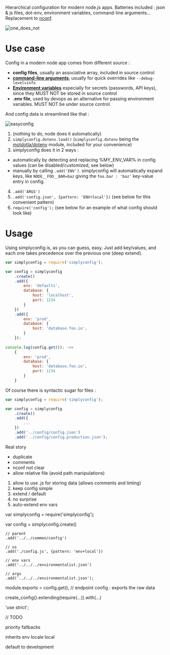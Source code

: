 Hierarchical configuration for modern node.js apps. Batteries included : json & js files, dot-env, environment variables, command-line arguments… Replacement to [nconf](https://github.com/indexzero/nconf).

![one_does_not](https://cloud.githubusercontent.com/assets/603503/10567810/30dedd02-760e-11e5-984e-075a60b58633.jpg)

Use case
========
Config in a modern node app comes from different source :
* **config files**, usually an associative array, included in source control
* **[command-line arguments](https://en.wikipedia.org/wiki/Command-line_interface#Arguments)**, usually for quick overrides like `--debug-level=info`
* **[Environment variables](https://en.wikipedia.org/wiki/Environment_variable)** especially for secrets (passwords, API keys), since they MUST NOT be stored in source control
* **.env file**, used by devops as an alternative for passing environment variables. MUST NOT be under source control.

And config data is streamlined like that :

![easyconfig](https://cloud.githubusercontent.com/assets/603503/10567809/30dccf6c-760e-11e5-98c7-dfa095f4d5bc.png)

1. (nothing to do, node does it automatically)
2. `simplyconfig.dotenv.load()` (`simplyconfig.dotenv` being the [motdotla/dotenv](https://github.com/motdotla/dotenv) module, included for your convenience)
3. simplyconfig does it in 2 ways :
  * automatically by detecting and replacing %MY_ENV_VAR% in config values (can be disabled/customized, see below)
  * manually by calling `.add('ENV')`. simplyconfig will automatically expand keys, like `NODE__FOO__BAR=baz` giving the `foo.bar : 'baz'` key-value entry in config.
4. `.add('ARGS')`
5. `.add('config.json', {pattern: 'ENV+local'})` (see below for this convenient pattern)
6. `require('config');` (see below for an example of what config should look like)


Usage
=======
Using simplyconfig is, as you can guess, easy. Just add key/values,
and each one takes precedence over the previous one (deep extend).

```javascript
var simplyconfig = require('simplyconfig');

var config = simplyconfig
	.create()
	.add({
		env: 'defaults',
		database: {
			host: 'localhost',
			port: 1234
		}
	})
	.add({
		env: 'prod',
		database: {
			host: 'database.foo.io',
		}
	});
	
console.log(config.get()); ->>
	{
		env: 'prod',
		database: {
			host: 'database.foo.io',
			port: 1234
		}
	}
```

Of course there is syntactic sugar for files :

```javascript
var simplyconfig = require('simplyconfig');

var config = simplyconfig
	.create()
	.add({
		...
	})
	.add('../config/config.json')
	.add('../config/config.production.json');
```


Real story
- duplicate
- comments
- nconf not clear
- allow relative file (avoid path manipulations)


1. allow to use .js for storing data (allows comments and linting)
2. keep config simple
3. extend / default
4. no surprise
5. auto-extend env vars


var simplyconfig = require('simplyconfig');

var config = simplyconfig.create()

	// parent
	.add('../../common/config')

	// us
	.add('./config.js', {pattern: 'env+local'})

	// env vars
	.add('../../../environmentalist.json')

	// args
	.add('../../../environmentalist.json');


module.exports = config.get(); // endpoint config : exports the raw data


create_config().extending(require(…)).with(…)


'use strict';

// TODO

priority
fallbacks

inherits
env
locale
local




default to development
